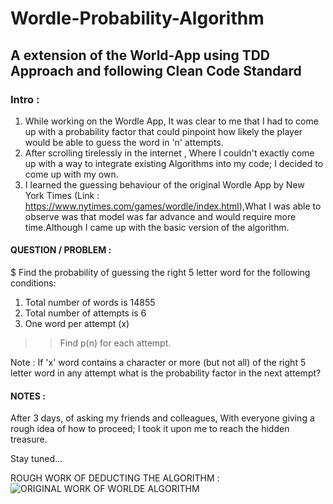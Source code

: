 # Wordle-Probability-Algorithm
## A extension of the World-App using TDD Approach and following Clean Code Standard ##

### Intro : 
   1)  While working on the Wordle App, It was clear to me that I had to come up with a probability factor that could pinpoint how likely the player would be able to guess the word in 'n' attempts.
   2)  After scrolling tirelessly in the internet , Where I couldn't exactly come up with a way to integrate existing Algorithms into my code; I decided to come up with my own. 
   3) I learned the guessing behaviour of the original Wordle App by New York Times (Link : https://www.nytimes.com/games/wordle/index.html),What I was able to observe was that model was far advance and would require more time.Although  I came up with the basic version of the algorithm.

#### QUESTION / PROBLEM : 

$ Find the probability of guessing the right 5 letter word for the following conditions: 
1) Total number of words is 14855
2) Total number of attempts is 6 
3)  One word per attempt (x)
>> Find p(n) for each attempt.

Note : If 'x' word contains a character or more (but not all) of the right 5  letter word in any attempt what is the probability factor in the next attempt?


#### NOTES :

After 3 days, of asking my friends and colleagues, With everyone giving a rough idea of how to proceed; I took it upon me to reach the hidden treasure.

Stay tuned...

ROUGH WORK OF DEDUCTING THE ALGORITHM :
![ORIGINAL WORK OF WORLDE ALGORITHM](https://user-images.githubusercontent.com/113372062/218266813-9ba01c15-5a69-49bc-b1dd-67cca228538a.jpeg)




